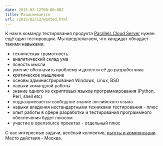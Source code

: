 ```yaml
---
date: 2015-02-12T00:00:00Z
title: Разыскивается
url: /2015/02/12/wanted.html
---
```


К нам в команду тестирования продукта [Parallels Cloud Server](http://sp.parallels.com/products/pcs/)
нужен ещё один тестировщик. Мы предполагаем, что кандидат обладает такими навыками:

- техническая грамотность
- аналитический склад ума
- ясность мысли
- умение обозначить проблему и донести её до разработчика
- критическое мышление
- основы администрирования Windows, Linux, BSD
- навыки командной работы
- знание одного из скриптовых языков программирования (Python, Perl, shell etc)
- подразумевается свободное знание английского языка
- навыки владения нестандартными техниками тестирования - плюс
- опыт работы в сфере разработки и тестирования программного обеспечения будет плюсом
- участие в opensource проектах - отдельный плюс

С нас интересные задачи, весёлый коллектив, [льготы и компенсации](https://dolgoprudny.hh.ru/vacancy/12705383).
Место действия - Москва.
